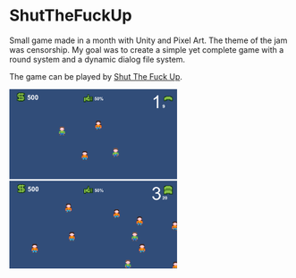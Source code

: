 # ShutTheFuckUp

Small game made in a month with Unity and Pixel Art. The theme of the jam was censorship. My goal was to create a simple yet complete game with a round system and a dynamic dialog file system.

The game can be played by [Shut The Fuck Up](https://github.com/marcelurpi/ShutTheFuckUp/blob/master/Builds.zip).

<div>
<img src="https://github.com/marcelurpi/ShutTheFuckUp/blob/master/screenshot1.PNG" alt="screenshot1" width="300"/>
<img src="https://github.com/marcelurpi/ShutTheFuckUp/blob/master/screenshot2.PNG" alt="screenshot2" width="300"/>
</div>

